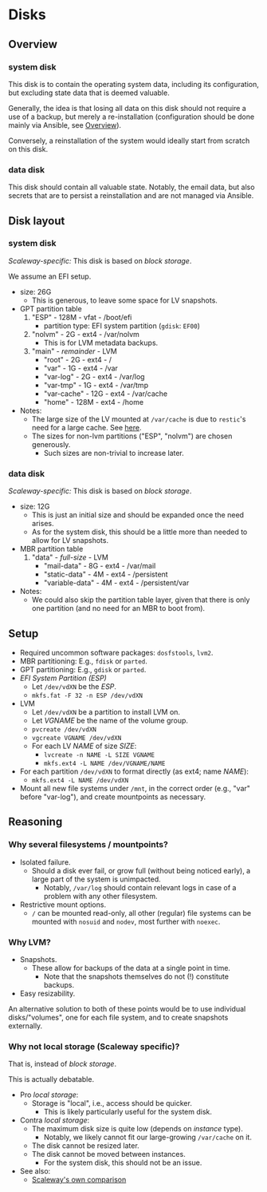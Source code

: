 # Disks

## Overview

### system disk

This disk is to contain the operating system data, including its configuration,
but excluding state data that is deemed valuable.

Generally, the idea is that losing all data on this disk should not require
a use of a backup, but merely a re-installation (configuration should be done
mainly via Ansible, see [Overview](/doc/overview.md)).

Conversely, a reinstallation of the system would ideally start from scratch
on this disk.


### data disk

This disk should contain all valuable state.  Notably, the email data, but also
secrets that are to persist a reinstallation and are not managed via Ansible.


## Disk layout

### system disk

*Scaleway-specific:* This disk is based on *block storage*.

We assume an EFI setup.

* size: 26G
    - This is generous, to leave some space for LV snapshots.
* GPT partition table
    1. "ESP"   - 128M        - vfat - /boot/efi
        - partition type: EFI system partition (`gdisk`: `EF00`)
    2. "nolvm" - 2G          - ext4 - /var/nolvm
        - This is for LVM metadata backups.
    3. "main"  - *remainder* - LVM
        * "root"      -   2G - ext4 - /
        * "var"       -   1G - ext4 - /var
        * "var-log"   -   2G - ext4 - /var/log
        * "var-tmp"   -   1G - ext4 - /var/tmp
        * "var-cache" -  12G - ext4 - /var/cache
        * "home"      - 128M - ext4 - /home
* Notes:
    - The large size of the LV mounted at `/var/cache` is due to `restic`'s
      need for a large cache.
      See [here](/ansible/roles/backup/vars/main.yaml).
    - The sizes for non-lvm partitions ("ESP", "nolvm") are chosen generously.
        - Such sizes are non-trivial to increase later.


### data disk

*Scaleway-specific:* This disk is based on *block storage*.

* size: 12G
    - This is just an initial size and should be expanded once the need arises.
    - As for the system disk, this should be a little more than needed to allow
      for LV snapshots.
* MBR partition table
    1. "data" - *full-size* - LVM
        * "mail-data"     - 8G - ext4 - /var/mail
        * "static-data"   - 4M - ext4 - /persistent
        * "variable-data" - 4M - ext4 - /persistent/var
* Notes:
    - We could also skip the partition table layer, given that there is only
      one partition (and no need for an MBR to boot from).


## Setup

* Required uncommon software packages: `dosfstools`, `lvm2`.
* MBR partitioning: E.g., `fdisk` or `parted`.
* GPT partitioning: E.g., `gdisk` or `parted`.
* *EFI System Partition (ESP)*
    * Let `/dev/vdXN` be the *ESP*.
    * `mkfs.fat -F 32 -n ESP /dev/vdXN`
* LVM
    * Let `/dev/vdXN` be a partition to install LVM on.
    * Let *VGNAME* be the name of the volume group.
    * `pvcreate /dev/vdXN`
    * `vgcreate VGNAME /dev/vdXN`
    * For each LV *NAME* of size *SIZE*:
        - `lvcreate -n NAME -L SIZE VGNAME`
        - `mkfs.ext4 -L NAME /dev/VGNAME/NAME`
* For each partition `/dev/vdXN` to format directly (as ext4; name *NAME*):
    - `mkfs.ext4 -L NAME /dev/vdXN`
* Mount all new file systems under `/mnt`, in the correct order (e.g., "var"
  before "var-log"), and create mountpoints as necessary.


## Reasoning

### Why several filesystems / mountpoints?

* Isolated failure.
    - Should a disk ever fail, or grow full (without being noticed early),
      a large part of the system is unimpacted.
        - Notably, `/var/log` should contain relevant logs in case of
          a problem with any other filesystem.
* Restrictive mount options.
    - `/` can be mounted read-only, all other (regular) file systems can be
      mounted with `nosuid` and `nodev`, most further with `noexec`.


### Why LVM?

* Snapshots.
    - These allow for backups of the data at a single point in time.
        - Note that the snapshots themselves do not (!) constitute backups.
* Easy resizability.

An alternative solution to both of these points would be to use individual
disks/"volumes", one for each file system, and to create snapshots externally.


### Why not local storage (Scaleway specific)?

That is, instead of *block storage*.

This is actually debatable.

* Pro *local storage*:
    * Storage is "local", i.e., access should be quicker.
        * This is likely particularly useful for the system disk.
* Contra *local storage*:
    * The maximum disk size is quite low (depends on *instance* type).
        * Notably, we likely cannot fit our large-growing `/var/cache` on it.
    * The disk cannot be resized later.
    * The disk cannot be moved between instances.
        * For the system disk, this should not be an issue.
* See also:
    * [Scaleway's own comparison](https://www.scaleway.com/en/docs/faq/blockstorage/#why-should-i-use-block-storage-instead-of-local-storage)
